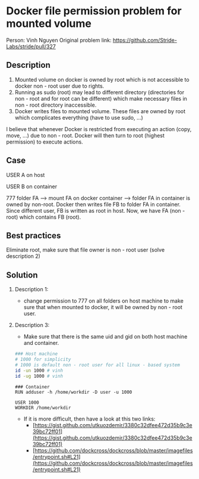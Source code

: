 # Docker file permission problem for mounted volume

Person: Vinh Nguyen
Original problem link: https://github.com/Stride-Labs/stride/pull/327

## Description

1. Mounted volume on docker is owned by root which is not accessible to docker non - root user due to rights.
2. Running as sudo (root) may lead to different directory (directories for non - root and for root can be different) which make necessary files in non - root directory inaccessible.
3. Docker writes files to mounted volume. These files are owned by root which complicates everything (have to use sudo, …)

I believe that whenever Docker is restricted from executing an action (copy, move, …) due to non - root. Docker will then turn to root (highest permission) to execute actions.

## Case

USER A on host

USER B on container

777 folder FA --> mount FA on docker container --> folder FA in container is owned by non-root. Docker then writes file FB to folder FA in container. Since different user, FB is written as root in host. Now, we have FA (non - root) which contains FB (root).

## Best practices

Eliminate root, make sure that file owner is non - root user (solve description 2)

## Solution

1. Description 1: 
    - change permission to 777 on all folders on host machine to make sure that when mounted to docker, it will be owned by non - root user.
2. Description 3:
    - Make sure that there is the same uid and gid on both host machine and container.
    
    ```bash
    ### Host machine
    # 1000 for simplicity
    # 1000 is default non - root user for all linux - based system
    id -un 1000 # vinh
    id -ug 1000 # vinh
    ```
    
    ```docker
    ### Container
    RUN adduser -h /home/workdir -D user -u 1000
    
    USER 1000
    WORKDIR /home/workdir
    ```
    
    - If it is more difficult, then have a look at this two links:
        - [https://gist.github.com/utkuozdemir/3380c32dfee472d35b9c3e39bc72ff01](https://gist.github.com/utkuozdemir/3380c32dfee472d35b9c3e39bc72ff01)
        - [https://github.com/dockcross/dockcross/blob/master/imagefiles/entrypoint.sh#L21](https://github.com/dockcross/dockcross/blob/master/imagefiles/entrypoint.sh#L21)
